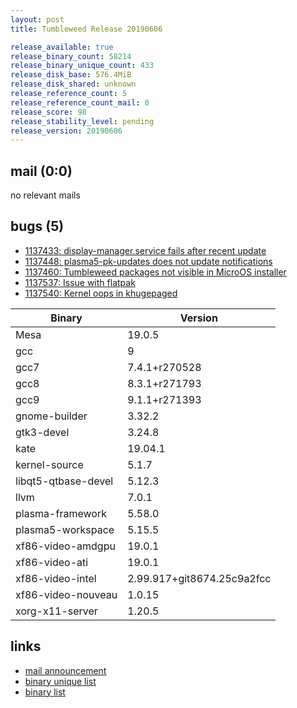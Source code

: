 ```yaml
---
layout: post
title: Tumbleweed Release 20190606

release_available: true
release_binary_count: 58214
release_binary_unique_count: 433
release_disk_base: 576.4MiB
release_disk_shared: unknown
release_reference_count: 5
release_reference_count_mail: 0
release_score: 98
release_stability_level: pending
release_version: 20190606
---
```


## mail (0:0)

no relevant mails

## bugs (5)

<!--more-->

- [1137433: display-manager.service fails after recent update](https://bugzilla.opensuse.org/show_bug.cgi?id=1137433)
- [1137448: plasma5-pk-updates does not update notifications](https://bugzilla.opensuse.org/show_bug.cgi?id=1137448)
- [1137460: Tumbleweed packages not visible in MicroOS installer](https://bugzilla.opensuse.org/show_bug.cgi?id=1137460)
- [1137537: Issue with flatpak](https://bugzilla.opensuse.org/show_bug.cgi?id=1137537)
- [1137540: Kernel oops in khugepaged](https://bugzilla.opensuse.org/show_bug.cgi?id=1137540)

Binary | Version
--- | ---
Mesa | 19.0.5
gcc | 9
gcc7 | 7.4.1+r270528
gcc8 | 8.3.1+r271793
gcc9 | 9.1.1+r271393
gnome-builder | 3.32.2
gtk3-devel | 3.24.8
kate | 19.04.1
kernel-source | 5.1.7
libqt5-qtbase-devel | 5.12.3
llvm | 7.0.1
plasma-framework | 5.58.0
plasma5-workspace | 5.15.5
xf86-video-amdgpu | 19.0.1
xf86-video-ati | 19.0.1
xf86-video-intel | 2.99.917+git8674.25c9a2fcc
xf86-video-nouveau | 1.0.15
xorg-x11-server | 1.20.5

## links

- [mail announcement](https://lists.opensuse.org/opensuse-factory/2019-06/msg00104.html)
- [binary unique list](http://download.opensuse.org/history/20190606/rpm.unique.list)
- [binary list](http://download.opensuse.org/history/20190606/rpm.list)
